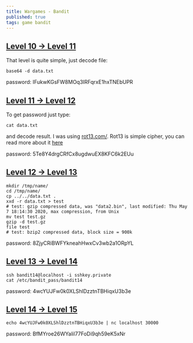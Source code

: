```yaml
---
title: Wargames - Bandit
published: true 
tags: game bandit
---
```


## [Level 10 -> Level 11](https://overthewire.org/wargames/bandit/bandit11.html)

That level is quite simple, just decode file:

```
base64 -d data.txt
```

password: IFukwKGsFW8MOq3IRFqrxE1hxTNEbUPR

## [Level 11 -> Level 12](https://overthewire.org/wargames/bandit/bandit12.html)

To get password just type:

```
cat data.txt
```

and decode result. I was using [rot13.com/](https://rot13.com/). Rot13 is simple cipher, you can read more about it [here](https://en.wikipedia.org/wiki/ROT13)

password: 5Te8Y4drgCRfCx8ugdwuEX8KFC6k2EUu

## [Level 12 -> Level 13](https://overthewire.org/wargames/bandit/bandit13.html)

```
mkdir /tmp/name/
cd /tmp/name/
cp ../../data.txt .
xxd -r data.txt > test
# test: gzip compressed data, was "data2.bin", last modified: Thu May  7 18:14:30 2020, max compression, from Unix
mv test test.gz
gzip -d test.gz
file test
# test: bzip2 compressed data, block size = 900k

```

password: 8ZjyCRiBWFYkneahHwxCv3wb2a1ORpYL

## [Level 13 -> Level 14](https://overthewire.org/wargames/bandit/bandit14.html)

```
ssh bandit14@localhost -i sshkey.private
cat /etc/bandit_pass/bandit14

```

password: 4wcYUJFw0k0XLShlDzztnTBHiqxU3b3e

## [Level 14 -> Level 15](https://overthewire.org/wargames/bandit/bandit15.html)

```
echo 4wcYUJFw0k0XLShlDzztnTBHiqxU3b3e | nc localhost 30000
```

password: BfMYroe26WYalil77FoDi9qh59eK5xNr